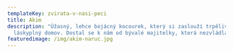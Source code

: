 ```yaml
---
templateKey: zvirata-v-nasi-peci
title: Akim
description: "Úžasný, lehce bojácný kocourek, který si zaslouží trpělivý a
  láskyplný domov. Dostal se k nám od bývalé majitelky, která nezvládla chov. "
featuredimage: /img/akim-naruc.jpg
---
```

